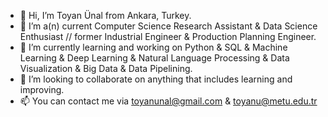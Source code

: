 - 👋 Hi, I’m Toyan Ünal from Ankara, Turkey.
- 👀 I’m a(n) current Computer Science Research Assistant & Data Science Enthusiast // former Industrial Engineer & Production Planning Engineer.
- 🌱 I’m currently learning and working on Python & SQL & Machine Learning & Deep Learning & Natural Language Processing & Data Visualization & Big Data & Data Pipelining.
- 💞️ I’m looking to collaborate on anything that includes learning and improving.
- 📫 You can contact me via toyanunal@gmail.com & toyanu@metu.edu.tr

<!---
toyanunal/toyanunal is a ✨ special ✨ repository because its `README.md` (this file) appears on your GitHub profile.
You can click the Preview link to take a look at your changes.
--->
